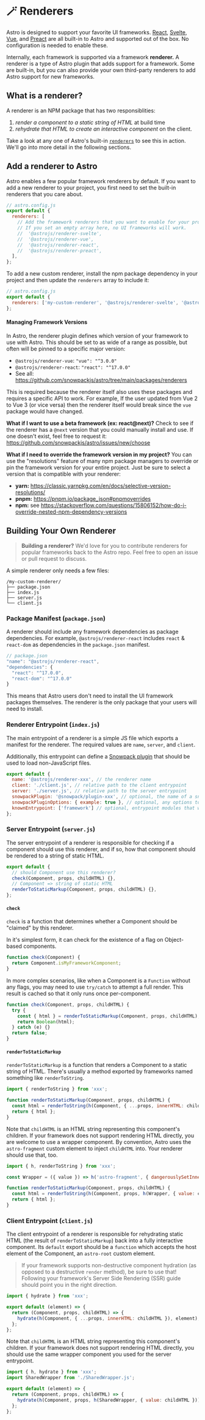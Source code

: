 # 🪄 Renderers

Astro is designed to support your favorite UI frameworks. [React](https://npm.im/@astrojs/renderer-react), [Svelte](https://npm.im/@astrojs/renderer-svelte), [Vue](https://npm.im/@astrojs/renderer-vue), and [Preact](https://npm.im/@astrojs/renderer-preact) are all built-in to Astro and supported out of the box. No configuration is needed to enable these.

Internally, each framework is supported via a framework **renderer.** A renderer is a type of Astro plugin that adds support for a framework. Some are built-in, but you can also provide your own third-party renderers to add Astro support for new frameworks.

## What is a renderer?

A renderer is an NPM package that has two responsiblities:

1. _render a component to a static string of HTML_ at build time
2. _rehydrate that HTML to create an interactive component_ on the client.

Take a look at any one of Astro's built-in [`renderers`](https://github.com/snowpackjs/astro/tree/main/packages/renderers) to see this in action. We'll go into more detail in the following sections.

## Add a renderer to Astro

Astro enables a few popular framework renderers by default. If you want to add a new renderer to your project, you first need to set the built-in renderers that you care about.

```js
// astro.config.js
export default {
  renderers: [
    // Add the framework renderers that you want to enable for your project.
    // If you set an empty array here, no UI frameworks will work.
    //  '@astrojs/renderer-svelte',
    //  '@astrojs/renderer-vue',
    //  '@astrojs/renderer-react',
    //  '@astrojs/renderer-preact',
  ],
};
```

To add a new custom renderer, install the npm package dependency in your project and then update the `renderers` array to include it:

```js
// astro.config.js
export default {
  renderers: ['my-custom-renderer', '@astrojs/renderer-svelte', '@astrojs/renderer-vue', '@astrojs/renderer-react', '@astrojs/renderer-preact'],
};
```

#### Managing Framework Versions

In Astro, the renderer plugin defines which version of your framework to use with Astro. This should be set to as wide of a range as possible, but often will be pinned to a specific major version:

- `@astrojs/renderer-vue`: `"vue": "^3.0.0"`
- `@astrojs/renderer-react`: `"react": "^17.0.0"`
- See all: https://github.com/snowpackjs/astro/tree/main/packages/renderers

This is required because the renderer itself also uses these packages and requires a specific API to work. For example, If the user updated from Vue 2 to Vue 3 (or vice versa) then the renderer itself would break since the `vue` package would have changed.

**What if I want to use a beta framework (ex: react@next)?** Check to see if the renderer has a `@next` version that you could manually install and use. If one doesn't exist, feel free to request it: https://github.com/snowpackjs/astro/issues/new/choose

**What if I need to override the framework version in my project?** You can use the "resolutions" feature of many npm package managers to override or pin the framework version for your entire project. Just be sure to select a version that is compatible with your renderer:

- **yarn:** https://classic.yarnpkg.com/en/docs/selective-version-resolutions/
- **pnpm:** https://pnpm.io/package_json#pnpmoverrides
- **npm:** see https://stackoverflow.com/questions/15806152/how-do-i-override-nested-npm-dependency-versions

## Building Your Own Renderer

> **Building a renderer?** We'd love for you to contribute renderers for popular frameworks back to the Astro repo. Feel free to open an issue or pull request to discuss.

A simple renderer only needs a few files:

```
/my-custom-renderer/
├── package.json
├── index.js
├── server.js
└── client.js
```

### Package Manifest (`package.json`)

A renderer should include any framework dependencies as package dependencies. For example, `@astrojs/renderer-react` includes `react` & `react-dom` as dependencies in the `package.json` manifest.

```js
// package.json
"name": "@astrojs/renderer-react",
"dependencies": {
  "react": "^17.0.0",
  "react-dom": "^17.0.0"
}
```

This means that Astro users don't need to install the UI framework packages themselves. The renderer is the only package that your users will need to install.

### Renderer Entrypoint (`index.js`)

The main entrypoint of a renderer is a simple JS file which exports a manifest for the renderer. The required values are `name`, `server`, and `client`.

Additionally, this entrypoint can define a [Snowpack plugin](https://www.snowpack.dev/guides/plugins) that should be used to load non-JavaScript files.

```js
export default {
  name: '@astrojs/renderer-xxx', // the renderer name
  client: './client.js', // relative path to the client entrypoint
  server: './server.js', // relative path to the server entrypoint
  snowpackPlugin: '@snowpack/plugin-xxx', // optional, the name of a snowpack plugin to inject
  snowpackPluginOptions: { example: true }, // optional, any options to be forwarded to the snowpack plugin
  knownEntrypoint: ['framework'] // optional, entrypoint modules that will be used by compiled source
};
```

### Server Entrypoint (`server.js`)

The server entrypoint of a renderer is responsible for checking if a component should use this renderer, and if so, how that component should be rendered to a string of static HTML.

```js
export default {
  // should Component use this renderer?
  check(Component, props, childHTML) {},
  // Component => string of static HTML
  renderToStaticMarkup(Component, props, childHTML) {},
};
```

#### `check`

`check` is a function that determines whether a Component should be "claimed" by this renderer.

In it's simplest form, it can check for the existence of a flag on Object-based components.

```js
function check(Component) {
  return Component.isMyFrameworkComponent;
}
```

In more complex scenarios, like when a Component is a `Function` without any flags, you may need to use `try/catch` to attempt a full render. This result is cached so that it only runs once per-component.

```js
function check(Component, props, childHTML) {
  try {
    const { html } = renderToStaticMarkup(Component, props, childHTML);
    return Boolean(html);
  } catch (e) {}
  return false;
}
```

#### `renderToStaticMarkup`

`renderToStaticMarkup` is a function that renders a Component to a static string of HTML. There's usually a method exported by frameworks named something like `renderToString`.

```js
import { renderToString } from 'xxx';

function renderToStaticMarkup(Component, props, childHTML) {
  const html = renderToString(h(Component, { ...props, innerHTML: childHTML }));
  return { html };
}
```

Note that `childHTML` is an HTML string representing this component's children. If your framework does not support rendering HTML directly, you are welcome to use a wrapper component. By convention, Astro uses the `astro-fragment` custom element to inject `childHTML` into. Your renderer should use that, too.

```js
import { h, renderToString } from 'xxx';

const Wrapper = ({ value }) => h('astro-fragment', { dangerouslySetInnerHTML: { __html: value } });

function renderToStaticMarkup(Component, props, childHTML) {
  const html = renderToString(h(Component, props, h(Wrapper, { value: childHTML })));
  return { html };
}
```

### Client Entrypoint (`client.js`)

The client entrypoint of a renderer is responsible for rehydrating static HTML (the result of `renderToStaticMarkup`) back into a fully interactive component. Its `default` export should be a `function` which accepts the host element of the Component, an `astro-root` custom element.

> If your framework supports non-destructive component hydration (as opposed to a destructive `render` method), be sure to use that! Following your framework's Server Side Rendering (SSR) guide should point you in the right direction.

```js
import { hydrate } from 'xxx';

export default (element) => {
  return (Component, props, childHTML) => {
    hydrate(h(Component, { ...props, innerHTML: childHTML }), element);
  };
};
```

Note that `childHTML` is an HTML string representing this component's children. If your framework does not support rendering HTML directly, you should use the same wrapper component you used for the server entrypoint.

```js
import { h, hydrate } from 'xxx';
import SharedWrapper from './SharedWrapper.js';

export default (element) => {
  return (Component, props, childHTML) => {
    hydrate(h(Component, props, h(SharedWrapper, { value: childHTML })), element);
  };
};
```

[astro-config]: ./config.md
